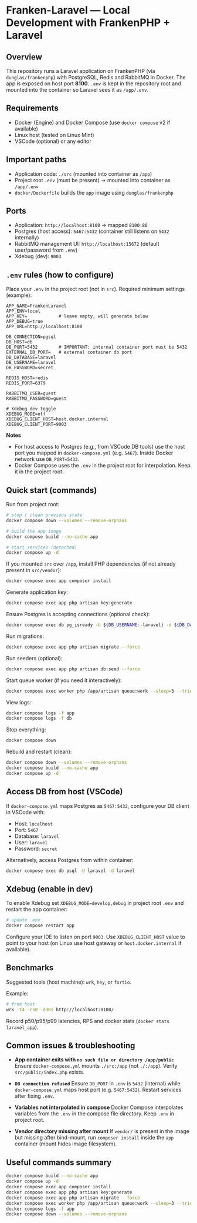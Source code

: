 # Franken-Laravel — Local Development with FrankenPHP + Laravel

## Overview

This repository runs a Laravel application on FrankenPHP (via `dunglas/frankenphp`) with PostgreSQL, Redis and RabbitMQ in Docker. The app is exposed on host port **8100**. `.env` is kept in the repository root and mounted into the container so Laravel sees it as `/app/.env`.

## Requirements

* Docker (Engine) and Docker Compose (use `docker compose` v2 if available)
* Linux host (tested on Linux Mint)
* VSCode (optional) or any editor

## Important paths

* Application code: `./src` (mounted into container as `/app`)
* Project root `.env` (must be present) → mounted into container as `/app/.env`
* `docker/Dockerfile` builds the `app` image using `dunglas/frankenphp`

## Ports

* Application: `http://localhost:8100` → mapped `8100:80`
* Postgres (host access): `5467:5432` (container still listens on `5432` internally)
* RabbitMQ management UI: `http://localhost:15672` (default user/password from `.env`)
* Xdebug (dev): `9003`

## `.env` rules (how to configure)

Place your `.env` in the project root (not in `src`). Required minimum settings (example):

```env
APP_NAME=FrankenLaravel
APP_ENV=local
APP_KEY=            # leave empty, will generate below
APP_DEBUG=true
APP_URL=http://localhost:8100

DB_CONNECTION=pgsql
DB_HOST=db
DB_PORT=5432        # IMPORTANT: internal container port must be 5432
EXTERNAL_DB_PORT=   # external container db port
DB_DATABASE=laravel
DB_USERNAME=laravel
DB_PASSWORD=secret

REDIS_HOST=redis
REDIS_PORT=6379

RABBITMQ_USER=guest
RABBITMQ_PASSWORD=guest

# Xdebug dev toggle
XDEBUG_MODE=off
XDEBUG_CLIENT_HOST=host.docker.internal
XDEBUG_CLIENT_PORT=9003
```

**Notes**

* For host access to Postgres (e.g., from VSCode DB tools) use the host port you mapped in `docker-compose.yml` (e.g. `5467`). Inside Docker network use `DB_PORT=5432`.
* Docker Compose uses the `.env` in the project root for interpolation. Keep it in the project root.

## Quick start (commands)

Run from project root:

```bash
# stop / clean previous state
docker compose down --volumes --remove-orphans

# build the app image
docker compose build --no-cache app

# start services (detached)
docker compose up -d
```

If you mounted `src` over `/app`, install PHP dependencies (if not already present in `src/vendor`):

```bash
docker compose exec app composer install
```

Generate application key:

```bash
docker compose exec app php artisan key:generate
```

Ensure Postgres is accepting connections (optional check):

```bash
docker compose exec db pg_isready -U ${DB_USERNAME:-laravel} -d ${DB_DATABASE:-laravel}
```

Run migrations:

```bash
docker compose exec app php artisan migrate --force
```

Run seeders (optional):

```bash
docker compose exec app php artisan db:seed --force
```

Start queue worker (if you need it interactively):

```bash
docker compose exec worker php /app/artisan queue:work --sleep=3 --tries=3
```

View logs:

```bash
docker compose logs -f app
docker compose logs -f db
```

Stop everything:

```bash
docker compose down
```

Rebuild and restart (clean):

```bash
docker compose down --volumes --remove-orphans
docker compose build --no-cache app
docker compose up -d
```

## Access DB from host (VSCode)

If `docker-compose.yml` maps Postgres as `5467:5432`, configure your DB client in VSCode with:

* Host: `localhost`
* Port: `5467`
* Database: `laravel`
* User: `laravel`
* Password: `secret`

Alternatively, access Postgres from within container:

```bash
docker compose exec db psql -U laravel -d laravel
```

## Xdebug (enable in dev)

To enable Xdebug set `XDEBUG_MODE=develop,debug` in project root `.env` and restart the app container:

```bash
# update .env
docker compose restart app
```

Configure your IDE to listen on port `9003`. Use `XDEBUG_CLIENT_HOST` value to point to your host (on Linux use host gateway or `host.docker.internal` if available).

## Benchmarks

Suggested tools (host machine): `wrk`, `hey`, or `fortio`.

Example:

```bash
# from host
wrk -t4 -c50 -d30s http://localhost:8100/
```

Record p50/p95/p99 latencies, RPS and docker stats (`docker stats laravel_app`).

## Common issues & troubleshooting

* **App container exits with `no such file or directory /app/public`**
  Ensure `docker-compose.yml` mounts `./src:/app` (not `./:/app`). Verify `src/public/index.php` exists.

* **`DB connection refused`**
  Ensure `DB_PORT` in `.env` is `5432` (internal) while `docker-compose.yml` maps host port (e.g. `5467:5432`). Restart services after fixing `.env`.

* **Variables not interpolated in compose**
  Docker Compose interpolates variables from the `.env` in the compose file directory. Keep `.env` in project root.

* **Vendor directory missing after mount**
  If `vendor/` is present in the image but missing after bind-mount, run `composer install` inside the `app` container (mount hides image filesystem).

## Useful commands summary

```bash
docker compose build --no-cache app
docker compose up -d
docker compose exec app composer install
docker compose exec app php artisan key:generate
docker compose exec app php artisan migrate --force
docker compose exec worker php /app/artisan queue:work --sleep=3 --tries=3
docker compose logs -f app
docker compose down --volumes --remove-orphans
```
